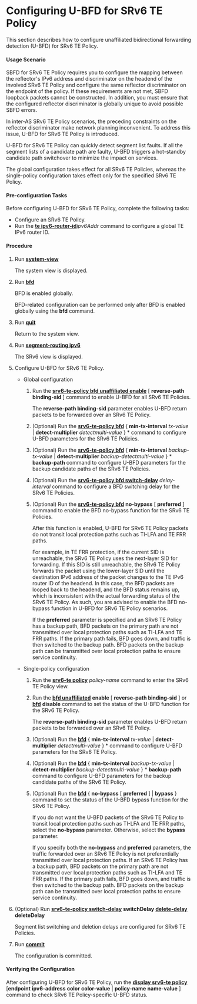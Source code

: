 Configuring U-BFD for SRv6 TE Policy
====================================

This section describes how to configure unaffiliated bidirectional forwarding detection (U-BFD) for SRv6 TE Policy.

#### Usage Scenario

SBFD for SRv6 TE Policy requires you to configure the mapping between the reflector's IPv6 address and discriminator on the headend of the involved SRv6 TE Policy and configure the same reflector discriminator on the endpoint of the policy. If these requirements are not met, SBFD loopback packets cannot be constructed. In addition, you must ensure that the configured reflector discriminator is globally unique to avoid possible SBFD errors.

In inter-AS SRv6 TE Policy scenarios, the preceding constraints on the reflector discriminator make network planning inconvenient. To address this issue, U-BFD for SRv6 TE Policy is introduced.

U-BFD for SRv6 TE Policy can quickly detect segment list faults. If all the segment lists of a candidate path are faulty, U-BFD triggers a hot-standby candidate path switchover to minimize the impact on services.

The global configuration takes effect for all SRv6 TE Policies, whereas the single-policy configuration takes effect only for the specified SRv6 TE Policy.


#### Pre-configuration Tasks

Before configuring U-BFD for SRv6 TE Policy, complete the following tasks:

* Configure an SRv6 TE Policy.
* Run the [**te ipv6-router-id**](cmdqueryname=te+ipv6-router-id)*ipv6Addr* command to configure a global TE IPv6 router ID.

#### Procedure

1. Run **[**system-view**](cmdqueryname=system-view)**
   
   
   
   The system view is displayed.
2. Run **[**bfd**](cmdqueryname=bfd)**
   
   
   
   BFD is enabled globally.
   
   
   
   BFD-related configuration can be performed only after BFD is enabled globally using the **bfd** command.
3. Run **[**quit**](cmdqueryname=quit)**
   
   
   
   Return to the system view.
4. Run [**segment-routing ipv6**](cmdqueryname=segment-routing+ipv6)
   
   
   
   The SRv6 view is displayed.
5. Configure U-BFD for SRv6 TE Policy.
   * Global configuration
     1. Run the [**srv6-te-policy bfd unaffiliated enable**](cmdqueryname=srv6-te-policy+bfd+unaffiliated+enable) [ **reverse-path binding-sid** ] command to enable U-BFD for all SRv6 TE Policies.
        
        The **reverse-path binding-sid** parameter enables U-BFD return packets to be forwarded over an SRv6 TE Policy.
     2. (Optional) Run the [**srv6-te-policy bfd**](cmdqueryname=srv6-te-policy+bfd) { **min-tx-interval** *tx-value* | **detect-multiplier** *detectmulti-value* } \* command to configure U-BFD parameters for the SRv6 TE Policies.
     3. (Optional) Run the [**srv6-te-policy bfd**](cmdqueryname=srv6-te-policy+bfd) { **min-tx-interval** *backup-tx-value* | **detect-multiplier** *backup-detectmulti-value* } \* **backup-path** command to configure U-BFD parameters for the backup candidate paths of the SRv6 TE Policies.
     4. (Optional) Run the [**srv6-te-policy bfd switch-delay**](cmdqueryname=srv6-te-policy+bfd+switch-delay) *delay-interval* command to configure a BFD switching delay for the SRv6 TE Policies.
     5. (Optional) Run the [**srv6-te-policy bfd**](cmdqueryname=srv6-te-policy+bfd) **no-bypass** [ **preferred** ] command to enable the BFD no-bypass function for the SRv6 TE Policies.
        
        After this function is enabled, U-BFD for SRv6 TE Policy packets do not transit local protection paths such as TI-LFA and TE FRR paths.
        
        For example, in TE FRR protection, if the current SID is unreachable, the SRv6 TE Policy uses the next-layer SID for forwarding. If this SID is still unreachable, the SRv6 TE Policy forwards the packet using the lower-layer SID until the destination IPv6 address of the packet changes to the TE IPv6 router ID of the headend. In this case, the BFD packets are looped back to the headend, and the BFD status remains up, which is inconsistent with the actual forwarding status of the SRv6 TE Policy. As such, you are advised to enable the BFD no-bypass function in U-BFD for SRv6 TE Policy scenarios.
        
        If the **preferred** parameter is specified and an SRv6 TE Policy has a backup path, BFD packets on the primary path are not transmitted over local protection paths such as TI-LFA and TE FRR paths. If the primary path fails, BFD goes down, and traffic is then switched to the backup path. BFD packets on the backup path can be transmitted over local protection paths to ensure service continuity.
   * Single-policy configuration
     1. Run the [**srv6-te policy**](cmdqueryname=srv6-te+policy) *policy-name* command to enter the SRv6 TE Policy view.
     2. Run the [**bfd unaffiliated**](cmdqueryname=bfd+unaffiliated) **enable** [ **reverse-path binding-sid** ] or [**bfd**](cmdqueryname=bfd) **disable** command to set the status of the U-BFD function for the SRv6 TE Policy.
        
        The **reverse-path binding-sid** parameter enables U-BFD return packets to be forwarded over an SRv6 TE Policy.
     3. (Optional) Run the [**bfd**](cmdqueryname=bfd) { **min-tx-interval** *tx-value* | **detect-multiplier** *detectmulti-value* } \* command to configure U-BFD parameters for the SRv6 TE Policy.
     4. (Optional) Run the [**bfd**](cmdqueryname=bfd) { **min-tx-interval** *backup-tx-value* | **detect-multiplier** *backup-detectmulti-value* } \* **backup-path** command to configure U-BFD parameters for the backup candidate paths of the SRv6 TE Policy.
     5. (Optional) Run the [**bfd**](cmdqueryname=bfd) { **no-bypass** [ **preferred** ] | **bypass** } command to set the status of the U-BFD bypass function for the SRv6 TE Policy.
        
        If you do not want the U-BFD packets of the SRv6 TE Policy to transit local protection paths such as TI-LFA and TE FRR paths, select the **no-bypass** parameter. Otherwise, select the **bypass** parameter.
        
        If you specify both the **no-bypass** and **preferred** parameters, the traffic forwarded over an SRv6 TE Policy is not preferentially transmitted over local protection paths. If an SRv6 TE Policy has a backup path, BFD packets on the primary path are not transmitted over local protection paths such as TI-LFA and TE FRR paths. If the primary path fails, BFD goes down, and traffic is then switched to the backup path. BFD packets on the backup path can be transmitted over local protection paths to ensure service continuity.
6. (Optional) Run **[**srv6-te-policy switch-delay**](cmdqueryname=srv6-te-policy+switch-delay)** **switchDelay** **[**delete-delay**](cmdqueryname=delete-delay)** **deleteDelay**
   
   
   
   Segment list switching and deletion delays are configured for SRv6 TE Policies.
7. Run **[**commit**](cmdqueryname=commit)**
   
   
   
   The configuration is committed.

#### Verifying the Configuration

After configuring U-BFD for SRv6 TE Policy, run the **[**display srv6-te policy**](cmdqueryname=display+srv6-te+policy)** [****endpoint**** **ipv6-address** ****color**** **color-value** | ****policy-name**** **name-value** ] command to check SRv6 TE Policy-specific U-BFD status.